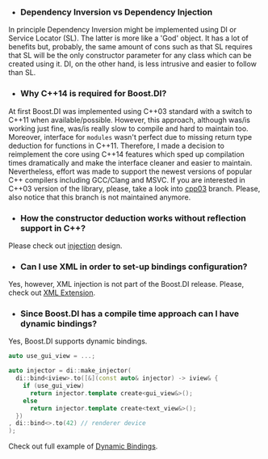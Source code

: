 * ### Dependency Inversion vs Dependency Injection
In principle Dependency Inversion might be implemented using DI or Service Locator (SL).
The latter is more like a 'God' object. It has a lot of benefits but, probably, the same
amount of cons such as that SL requires that SL will be the only constructor parameter for any class which can be created using it.
DI, on the other hand, is less intrusive and easier to follow than SL.

>

* ### Why C++14 is required for Boost.DI?
At first Boost.DI was implemented using C++03 standard with a switch to C++11 when available/possible.
However, this approach, although was/is working just fine, was/is really slow to compile and hard to maintain too.
Moreover, interface for `modules` wasn't perfect due to missing return type deduction for functions in C++11.
Therefore, I made a decision to reimplement the core using C++14 features which sped up compilation times dramatically
and make the interface cleaner and easier to maintain. Nevertheless, effort was made to support the newest versions of
popular C++ compilers including GCC/Clang and MSVC. If you are interested in C++03 version of the library, please, take
a look into [cpp03](https://github.com/boost-experimental/di/tree/cpp03) branch. Please, also notice that this
branch is not maintained anymore.

>

* ### How the constructor deduction works without reflection support in C++?
Please check out [injection](overview.md#nutshell) design.

>

* ### Can I use XML in order to set-up bindings configuration?
Yes, however, XML injection is not part of the Boost.DI release.
Please, check out [XML Extension](extensions.md#xml-injection).

>

* ### Since Boost.DI has a compile time approach can I have dynamic bindings?
Yes, Boost.DI supports dynamic bindings.

```cpp
auto use_gui_view = ...;

auto injector = di::make_injector(
  di::bind<iview>.to([&](const auto& injector) -> iview& {
    if (use_gui_view)
      return injector.template create<gui_view&>();
    else
      return injector.template create<text_view&>();
  })
, di::bind<>.to(42) // renderer device
);
```

Check out full example of [Dynamic Bindings](examples.md#dynamic-bindings).
